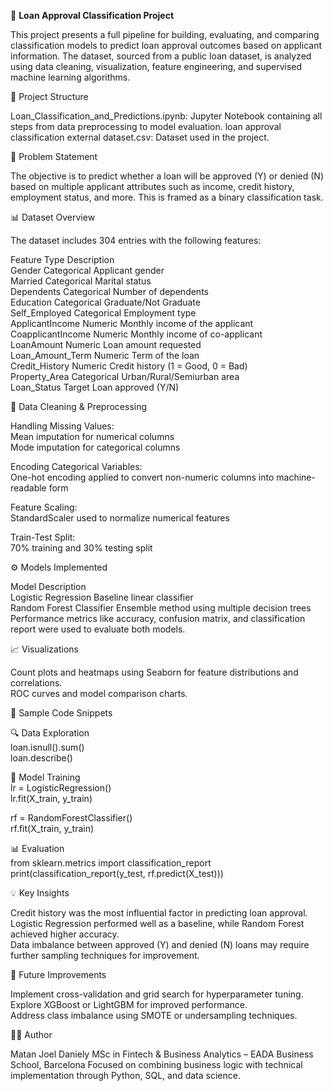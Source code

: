 🏦  **Loan Approval Classification Project**

This project presents a full pipeline for building, evaluating, and comparing classification models to predict loan approval outcomes based on applicant information. The dataset, sourced from a public loan dataset, is analyzed using data cleaning, visualization, feature engineering, and supervised machine learning algorithms.

📁 Project Structure

Loan_Classification_and_Predictions.ipynb: Jupyter Notebook containing all steps from data preprocessing to model evaluation.
loan approval classification external dataset.csv: Dataset used in the project.    

🧠 Problem Statement

The objective is to predict whether a loan will be approved (Y) or denied (N) based on multiple applicant attributes such as income, credit history, employment status, and more. This is framed as a binary classification task.

📊 Dataset Overview

The dataset includes 304 entries with the following features:

Feature	Type	Description    
Gender	Categorical	Applicant gender    
Married	Categorical	Marital status    
Dependents	Categorical	Number of dependents    
Education	Categorical	Graduate/Not Graduate    
Self_Employed	Categorical	Employment type    
ApplicantIncome	Numeric	Monthly income of the applicant    
CoapplicantIncome	Numeric	Monthly income of co-applicant    
LoanAmount	Numeric	Loan amount requested    
Loan_Amount_Term	Numeric	Term of the loan    
Credit_History	Numeric	Credit history (1 = Good, 0 = Bad)    
Property_Area	Categorical	Urban/Rural/Semiurban area    
Loan_Status	Target	Loan approved (Y/N)    

🧹 Data Cleaning & Preprocessing    
    
Handling Missing Values:    
Mean imputation for numerical columns    
Mode imputation for categorical columns   
    
Encoding Categorical Variables:    
One-hot encoding applied to convert non-numeric columns into machine-readable form    
    
Feature Scaling:    
StandardScaler used to normalize numerical features    
    
Train-Test Split:    
70% training and 30% testing split    
    
⚙️ Models Implemented    
    
Model	Description    
Logistic Regression	Baseline linear classifier    
Random Forest Classifier	Ensemble method using multiple decision trees    
Performance metrics like accuracy, confusion matrix, and classification report were used to evaluate both models.    
    
📈 Visualizations    
    
Count plots and heatmaps using Seaborn for feature distributions and correlations.    
ROC curves and model comparison charts.    
    
🧪 Sample Code Snippets    
    
🔍 Data Exploration    
loan.isnull().sum()    
loan.describe()    
    
🚀 Model Training    
lr = LogisticRegression()    
lr.fit(X_train, y_train)    
    
rf = RandomForestClassifier()    
rf.fit(X_train, y_train)    

📊 Evaluation    
from sklearn.metrics import classification_report    
print(classification_report(y_test, rf.predict(X_test)))    
    
💡 Key Insights    
    
Credit history was the most influential factor in predicting loan approval.    
Logistic Regression performed well as a baseline, while Random Forest achieved higher accuracy.    
Data imbalance between approved (Y) and denied (N) loans may require further sampling techniques for improvement.    
    
📌 Future Improvements    
    
Implement cross-validation and grid search for hyperparameter tuning.    
Explore XGBoost or LightGBM for improved performance.    
Address class imbalance using SMOTE or undersampling techniques.    
    
🧑‍💻 Author    

Matan Joel Daniely
MSc in Fintech & Business Analytics – EADA Business School, Barcelona
Focused on combining business logic with technical implementation through Python, SQL, and data science.

